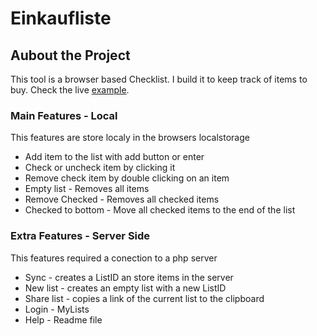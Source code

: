 # Einkaufliste

## Aubout the Project
This tool is a browser based Checklist. I build it to keep track of items to buy. Check the live [example](https://id-ex.de/examples/einkaufliste).

### Main Features - Local
This features are store localy in the browsers localstorage
* Add item to the list with add button or enter
* Check or uncheck item by clicking it
* Remove check item by double clicking on an item
* Empty list - Removes all items
* Remove Checked - Removes all checked items
* Checked to bottom - Move all checked items to the end of the list

### Extra Features - Server Side
This features required a conection to a php server
* Sync - creates a ListID an store items in the server
* New list - creates an empty list with a new ListID
* Share list - copies a link of the current list to the clipboard 
* Login - MyLists
* Help - Readme file
